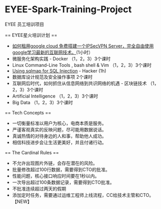# EYEE-Spark-Training-Project

EYEE 员工培训项目 

== EYEE星火培训计划 ==
* [如何租用google cloud 免费搭建一个IPSecVPN Server，完全自由使用google学习最新的互联网技术。](https://github.com/tonycai/EYEE-Spark-Training-Project/blob/master/documents/Google%20Cloud%20%E6%90%AD%E5%BB%BAVPS.pdf)(1小时）
* 微服务化架构实践 - Docker （1，2，3）3个课时 
* Linux Command-Line Tools , bash shell & Vim  （1，2，3）3个课时
* [Using sqlmap for SQL Injection](https://github.com/tonycai/EYEE-Spark-Training-Project/wiki/Using-sqlmap-for-SQL-Injection) - Hacker (1h)
* 数据库设计规范及安全操作事项  2个课时
* 互联网后时代，如何抓住从信息网络到共识网络的机遇 - 区块链技术 （1，2，3）3个课时
* Artificial Intelligence （1，2，3）3个课时
* Big Data （1，2，3）3个课时

== Tech Concepts ==
* 一切衡量标准以用户为核心，电商本质是服务。
* 严谨客观真实的反映问题，尽可能用数据说话。
* 真诚热情的对待身边的人和事，帮助他人成功。
* 相信科技进步会让生活更美好，并且付诸行动。

== The Cardinal Rules ==
* 不允许出现图片外链，会存在潜在的风险。
* 批量修改超过100行数据，需要得到CTO的批准。
* 性能问题，核心接口响应时间要在1秒以内。
* 一次导出超过100条数据记录，需要得到CTO批准。
* 不批准连续超过两天的假期
* 添加定时任务，需要通过运维工程师上线流程，CC给技术主管和CTO。【NEW】
